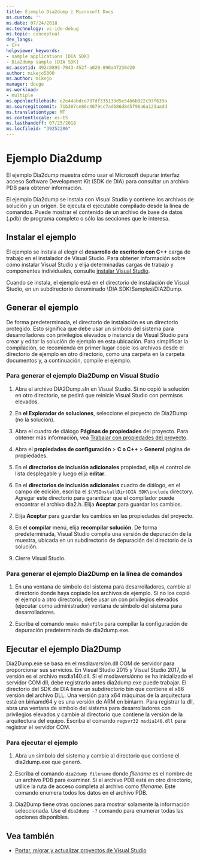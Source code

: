 ```yaml
---
title: Ejemplo Dia2dump | Microsoft Docs
ms.custom: ''
ms.date: 07/24/2018
ms.technology: vs-ide-debug
ms.topic: conceptual
dev_langs:
- C++
helpviewer_keywords:
- sample applications [DIA SDK]
- Dia2dump sample [DIA SDK]
ms.assetid: 492c0893-7043-452f-a020-890a47230d20
author: mikejo5000
ms.author: mikejo
manager: douge
ms.workload:
- multiple
ms.openlocfilehash: e2e44abdce737df335133d5e54b6b022c97f639a
ms.sourcegitcommit: 71b307ce86c4079cc7ad686d8d5f96a6a123aadd
ms.translationtype: MT
ms.contentlocale: es-ES
ms.lasthandoff: 07/25/2018
ms.locfileid: "39252286"
---
```

# <a name="dia2dump-sample"></a>Ejemplo Dia2dump

El ejemplo Dia2dump muestra cómo usar el Microsoft depurar interfaz acceso Software Development Kit (SDK de DIA) para consultar un archivo PDB para obtener información.

El ejemplo Dia2dump se instala con Visual Studio y contiene los archivos de solución y un origen. Se ejecuta el ejecutable compilado desde la línea de comandos. Puede mostrar el contenido de un archivo de base de datos (.pdb) de programa completo o sólo las secciones que le interesa.

## <a name="install-the-sample"></a>Instalar el ejemplo

El ejemplo se instala al elegir el **desarrollo de escritorio con C++** carga de trabajo en el instalador de Visual Studio. Para obtener información sobre cómo instalar Visual Studio y elija determinadas cargas de trabajo y componentes individuales, consulte [instalar Visual Studio](../../install/install-visual-studio.md).

Cuando se instala, el ejemplo está en el directorio de instalación de Visual Studio, en un subdirectorio denominado \DIA SDK\Samples\DIA2Dump.

## <a name="build-the-sample"></a>Generar el ejemplo

De forma predeterminada, el directorio de instalación es un directorio protegido. Esto significa que debe usar un símbolo del sistema para desarrolladores con privilegios elevados o instancia de Visual Studio para crear y editar la solución de ejemplo en esta ubicación. Para simplificar la compilación, se recomienda en primer lugar copie los archivos desde el directorio de ejemplo en otro directorio, como una carpeta en la carpeta documentos y, a continuación, compile el ejemplo.

### <a name="to-build-the-dia2dump-sample-in-visual-studio"></a>Para generar el ejemplo Dia2Dump en Visual Studio

1. Abra el archivo DIA2Dump.sln en Visual Studio. Si no copió la solución en otro directorio, se pedirá que reinicie Visual Studio con permisos elevados.

1. En **el Explorador de soluciones**, seleccione el proyecto de Dia2Dump (no la solución).

1. Abra el cuadro de diálogo **Páginas de propiedades** del proyecto. Para obtener más información, vea [Trabajar con propiedades del proyecto](/cpp/ide/working-with-project-properties).

1. Abra el **propiedades de configuración** > **C o C++** > **General** página de propiedades.

1. En el **directorios de inclusión adicionales** propiedad, elija el control de lista desplegable y luego elija **editar**.

1. En el **directorios de inclusión adicionales** cuadro de diálogo, en el campo de edición, escriba el `$(VSInstallDir)DIA SDK\include` directory. Agregar este directorio para garantizar que el compilador puede encontrar el archivo dia2.h. Elija **Aceptar** para guardar los cambios.

1. Elija **Aceptar** para guardar los cambios en las propiedades del proyecto.

1. En el **compilar** menú, elija **recompilar solución**. De forma predeterminada, Visual Studio compila una versión de depuración de la muestra, ubicada en un subdirectorio de depuración del directorio de la solución.

1. Cierre Visual Studio.

### <a name="to-build-the-dia2dump-sample-at-the-command-line"></a>Para generar el ejemplo Dia2Dump en la línea de comandos

1. En una ventana de símbolo del sistema para desarrolladores, cambie al directorio donde haya copiado los archivos de ejemplo. Si no los copió el ejemplo a otro directorio, debe usar un con privilegios elevados (ejecutar como administrador) ventana de símbolo del sistema para desarrolladores.

1. Escriba el comando `nmake makefile` para compilar la configuración de depuración predeterminada de dia2dump.exe.

## <a name="run-the-dia2dump-sample"></a>Ejecutar el ejemplo Dia2Dump

Dia2Dump.exe se basa en el msdia*versión*.dll COM de servidor para proporcionar sus servicios. En Visual Studio 2015 y Visual Studio 2017, la versión es el archivo msdia140.dll. Si el msdia*versión*no se ha inicializado el servidor COM dll, debe registrarlo antes dia2dump.exe puede trabajar. El directorio del SDK de DIA tiene un subdirectorio bin que contiene el x86 versión del archivo DLL. Una versión para x64 máquinas de la arquitectura está en bin\amd64 y es una versión de ARM en bin\arm. Para registrar la dll, abra una ventana de símbolo del sistema para desarrolladores con privilegios elevados y cambie al directorio que contiene la versión de la arquitectura del equipo. Escriba el comando `regsvr32 msdia140.dll` para registrar el servidor COM.

### <a name="to-run-the-sample"></a>Para ejecutar el ejemplo

1. Abra un símbolo del sistema y cambie al directorio que contiene el dia2dump.exe que generó.

1. Escriba el comando `dia2dump filename` donde *filename* es el nombre de un archivo PDB para examinar. Si el archivo PDB está en otro directorio, utilice la ruta de acceso completa al archivo como *filename*. Este comando enumera todos los datos en el archivo PDB.

1. Dia2Dump tiene otras opciones para mostrar solamente la información seleccionada. Use el `dia2dump -?` comando para enumerar todas las opciones disponibles.

## <a name="see-also"></a>Vea también

- [Portar, migrar y actualizar proyectos de Visual Studio](../../porting/port-migrate-and-upgrade-visual-studio-projects.md)  
